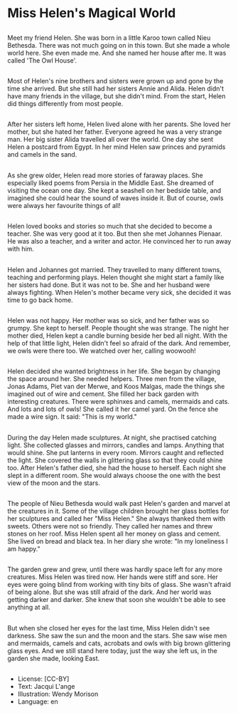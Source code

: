 # Miss Helen's Magical World

##
Meet my friend Helen. She was born
in a little Karoo town called Nieu
Bethesda. There was not much
going on in this town. But she made
a whole world here. She even made
me. And she named her house after
me.
It was called 'The Owl House'.

##
Most of Helen's nine brothers and
sisters were grown up and gone by
the time she arrived. But she still
had her sisters Annie and Alida.
Helen didn't have many friends in
the village, but she didn't mind.
From the start, Helen did things
differently from most people.

##
After her sisters left home, Helen
lived alone with her parents. She
loved her mother, but she hated her
father. Everyone agreed he was a
very strange man.
Her big sister Alida travelled all over
the world. One day she sent Helen a
postcard from Egypt.
In her mind Helen saw princes and
pyramids and camels in the sand.

##
As she grew older, Helen read more
stories of faraway places. She
especially liked poems from Persia
in the Middle East.
She dreamed of visiting the ocean
one day. She kept a seashell on her
bedside table, and imagined she
could hear the sound of waves
inside it.
But of course, owls were always her
favourite things of all!

##
Helen loved books and stories so
much that she decided to become a
teacher. She was very good at it
too. But then she met Johannes
Pienaar. He was also a teacher, and
a writer and actor.
He convinced her to run away with
him.

##
Helen and Johannes got married.
They travelled to many different
towns, teaching and performing
plays. Helen thought she might
start a family like her sisters had
done. But it was not to be. She and
her husband were always fighting.
When Helen's mother became very
sick, she decided it was time to go
back home.

##
Helen was not happy. Her mother
was so sick, and her father was so
grumpy. She kept to herself. People
thought she was strange.
The night her mother died, Helen
kept a candle burning beside her
bed all night.
With the help of that little light,
Helen didn't feel so afraid of the
dark.
And remember, we owls were there
too.
We watched over her, calling woowooh!

##
Helen decided she wanted
brightness in her life. She began by
changing the space around her. She
needed helpers. Three men from
the village, Jonas Adams, Piet van
der Merwe, and Koos Malgas, made
the things she imagined out of wire
and cement. She filled her back
garden with interesting creatures.
There were sphinxes and camels,
mermaids and cats.
And lots and lots of owls! She called
it her camel yard.
On the fence she made a wire sign.
It said: "This is my world."

##
During the day Helen made
sculptures. At night, she practised
catching light.
She collected glasses and mirrors,
candles and lamps. Anything that
would shine.
She put lanterns in every room.
Mirrors caught and reflected the
light. She covered the walls in
glittering glass so that they could
shine too.
After Helen's father died, she had
the house to herself. Each night she
slept in a different room.
She would always choose the one
with the best view of the moon and
the stars.

##
The people of Nieu Bethesda would
walk past Helen's garden and
marvel at the creatures in it.
Some of the village children brought
her glass bottles for her sculptures
and called her "Miss Helen." She
always thanked them with sweets.
Others were not so friendly. They
called her names and threw stones
on her roof. Miss Helen spent all her
money on glass and cement. She
lived on bread and black tea. In her
diary she wrote:
"In my loneliness I am happy."

##
The garden grew and grew, until
there was hardly space left for any
more creatures.
Miss Helen was tired now. Her
hands were stiff and sore. Her eyes
were going blind from working with
tiny bits of glass.
She wasn't afraid of being alone.
But she was still afraid of the dark.
And her world was getting darker
and darker. She knew that soon she
wouldn't be able to see anything at
all.

##
But when she closed her eyes for
the last time, Miss Helen didn't see
darkness. She saw the sun and the
moon and the stars. She saw wise
men and mermaids, camels and
cats, acrobats and owls with big
brown glittering glass eyes.
And we still stand here today, just
the way she left us, in the garden
she made, looking East.

##
* License: [CC-BY]
* Text: Jacqui L'ange
* Illustration: Wendy Morison
* Language: en
